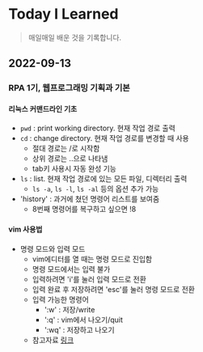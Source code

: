 # Today I Learned
> 매일매일 배운 것을 기록합니다.

## 2022-09-13
### RPA 1기, 웹프로그래밍 기획과 기본
#### 리눅스 커맨드라인 기초
- `pwd` : print working directory. 현재 작업 경로 출력
- `cd` : change directory. 현재 작업 경로를 변경할 때 사용
  - 절대 경로는 /로 시작함
  - 상위 경로는 ..으로 나타냄
  - tab키 사용시 자동 완성 기능
- `ls` : list. 현재 작업 경로에 있는 모든 파일, 디렉터리 출력
  - `ls -a`, `ls -l`, `ls -al` 등의 옵션 추가 가능
- 'history' : 과거에 쳤던 명령어 리스트를 보여줌
  - 8번째 명령어를 복구하고 싶으면 !8
  
#### vim 사용법
- 명령 모드와 입력 모드
  - vim에디터를 열 때는 명령 모드로 진입함
  - 명령 모드에서는 입력 불가
  - 입력하려면 'i'를 눌러 입력 모드로 전환
  - 입력 완료 후 저장하려면 'esc'를 눌러 명령 모드로 전환
  - 입력 가능한 명령어
    - ':w' : 저장/write
    - ':q' : vim에서 나오기/quit
    - ':wq' : 저장하고 나오기
  - 참고자료 [링크](https://velog.io/@717lumos/Vim-Vim-editor-%EC%82%AC%EC%9A%A9%EB%B2%95)

